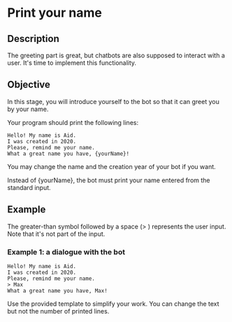 # Print your name

## Description

The greeting part is great, but chatbots are also supposed to interact with a user. It's time to implement this functionality.

## Objective
In this stage, you will introduce yourself to the bot so that it can greet you by your name.

Your program should print the following lines:

```
Hello! My name is Aid.
I was created in 2020.
Please, remind me your name.
What a great name you have, {yourName}!
```

You may change the name and the creation year of your bot if you want.

Instead of {yourName}, the bot must print your name entered from the standard input.

## Example
The greater-than symbol followed by a space (> ) represents the user input. Note that it's not part of the input.

### Example 1: a dialogue with the bot

```
Hello! My name is Aid.
I was created in 2020.
Please, remind me your name.
> Max
What a great name you have, Max!
```

Use the provided template to simplify your work. You can change the text but not the number of printed lines.